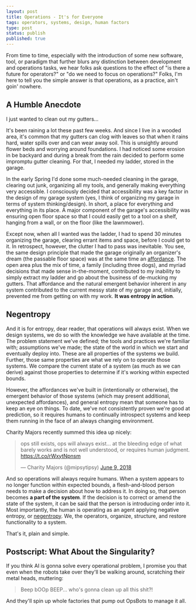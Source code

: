 ```yaml
---
layout: post
title: Operations - It's for Everyone
tags: operators, systems, design, human factors
type: post
status: publish
published: true
---
```


From time to time, especially with the introduction of some new software, tool,
or paradigm that further blurs any distinction between development and
operations tasks, we hear folks ask questions to the effect of "is there a
future for operators?" or "do we need to focus on operations?" Folks, I'm here
to tell you the simple answer is that operations, as a practice, ain't goin'
nowhere.

## A Humble Anecdote

I just wanted to clean out my gutters...

It's been raining a lot these past few weeks. And since I live in a wooded area,
it's common that my gutters can clog with leaves so that when it rains hard,
water spills over and can wear away soil. This is unsightly around flower beds
and worrying around foundations. I had noticed some erosion in be backyard and
during a break from the rain decided to perform some impromptu gutter cleaning.
For that, I needed my ladder, stored in the garage.

In the early Spring I'd done some much-needed cleaning in the garage, clearing
out junk, organizing all my tools, and generally making everything very
accessible. I consciously decided that accessibility was a key factor in the
design of my garage system (yes, I think of organizing my garage in terms of
system thinking/design). In short, a place for everything and everything in its
place. A major component of the garage's accessibility was ensuring open floor
space so that I could easily get to a tool on a shelf, hanging from a wall, or
on the floor (like the lawnmower).

Except now, when all I wanted was the ladder, I had to spend 30 minutes
organizing the garage, clearing errant items and space, before I could get to
it. In retrospect, however, the clutter I had to pass was inevitable. You see,
the same design principle that made the garage originally an organizer's dream
(the passable floor space) was at the same time an
[affordance](https://en.wikipedia.org/wiki/Affordance). The open area plus the
mix of time, a family (including three dogs), and myriad decisions that made
sense in-the-moment, contributed to my inability to simply extract my ladder
and go about the business of de-mucking my gutters. That affordance and the
natural emergent behavior inherent in any system contributed to the current
messy state of my garage and, initially, prevented me from getting on with my
work. **It was entropy in action**.

## Negentropy

And it is for entropy, dear reader, that operations will always exist.
When we design systems, we do so with the knowledge we have available at the
time. The problem statement we've defined; the tools and practices we're
familiar with; assumptions we've made; the state of the world in which we start
and eventually deploy into. These are all properties of the systems we build.
Further, those same properties are what we rely on to operate those systems. We
compare the current state of a system (as much as we can derive) against those
properties to determine if it's working within expected bounds.

However, the affordances we've built in (intentionally or otherwise), the
emergent behavior of those systems (which may present additional, unexpected
affordances), and general entropy mean that someone has to keep an eye on
things. To date, we've not consistently proven we're good at prediction, so it
requires humans to continually introspect systems and keep them running in the
face of an always changing environment.

Charity Majors recently summed this idea up nicely:

<blockquote class="twitter-tweet" data-lang="en"><p lang="en" dir="ltr">ops still exists, ops will always exist... at the bleeding edge of what barely works and is not well understood, or requires human judgment. <a href="https://t.co/rWxytNpnsm">https://t.co/rWxytNpnsm</a></p>&mdash; Charity Majors (@mipsytipsy) <a href="https://twitter.com/mipsytipsy/status/1005507205947224064?ref_src=twsrc%5Etfw">June 9, 2018</a></blockquote>
<script async src="https://platform.twitter.com/widgets.js" charset="utf-8"></script>

And so operations will always require humans. When a system appears to no
longer function within expected bounds, a flesh-and-blood person needs to make
a decision about how to address it. In doing so, that person becomes
**a part of the system**. If the decision is to correct or amend the state of
the system, it can be said that the person is introducing order into it. Most
importantly, the human is operating as an agent applying negative entropy, or
[negentropy](https://en.wikipedia.org/wiki/Negentropy). We, the operators,
organize, structure, and restore functionality to a system.

That's it, plain and simple.

## Postscript: What About the Singularity?

If you think AI is gonna solve every operational problem, I promise you that
even when the robots take over they'll be walking around, scratching their
metal heads, muttering:

> Beep bOOp BEEP... who's gonna clean up all this shit?!

And they'll spin up whole factories that pump out OpsBots to manage it all.
